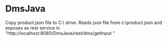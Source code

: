 # DmsJava

Copy product.json file to C:\ drive. Reads json file from c:\product.json and exposes as rest service in  
"http://localhost:8080/DmsJava/rest/dms/getInput "
	
